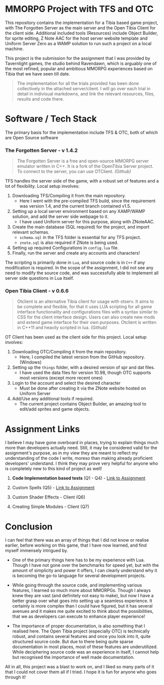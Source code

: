 # MMORPG Project with TFS and OTC

This repository contains the implementation for a Tibia based game project, with The Forgotten Server as the main server and the Open Tibia Client for the client side. Additional included tools (Resources) include Object Builder, for sprite editing, Z Note AAC for the host server website template and Uniform Server Zero as a WAMP solution to run such a project on a local machine.

This project is the submission for the assignment that I was provided by Tavernlight games, the studio behind Ravendawn, which is arguably one of the most refined, popular and ambitious MMORPG experiences based on Tibia that we have seen till date.

> The implementation for all the trials provided has been done collectively in the attached server/client. I will go over each trial in detail in indivisual markdowns, and link the relevant resources, files, results and code there.

# Software / Tech Stack

The primary basis for the implementation include TFS & OTC, both of which are Open Source software

### The Forgotten Server - v 1.4.2

> The Forgotten Server is a free and open-source MMORPG server emulator written in C++. It is a fork of the OpenTibia Server project. To connect to the server, you can use OTClient. _(Github)_

TFS handles the server side of the game, with a robust set of features and a lot of flexibility.
Local setup involves:

1. Downloading TFS/Compiling it from the main repository.
   - Here I went with the pre-compiled TFS build, since the requirement was version 1.4, and the current branch contained v1.5.
2. Setting up a local server environment based on any XAMP/WAMP solution, and add the server side webpage to it.
   - I have used Uniform server for this purpose, along with ZNoteAAC.
3. Create the main database (SQL required) for the project, and import relevant schemas.
   - `schema.sql` in the TFS folder is essential for any TFS project.
   - `znote.sql` is also required if ZNote is being used.
4. Setting up required Configurations in `config.lua` file.
5. Finally, run the server and create any accounts and characters!

The scripting is primarily done in `Lua`, and source code is in `C++` if any modification is required. In the scope of the assignment, I did not see any need to modify the source code, and was successfully able to implement all server side questions in Lua itself.

### Open Tibia Client - v 0.6.6

> Otclient is an alternative Tibia client for usage with otserv. It aims to be complete and flexible, for that it uses LUA scripting for all game interface functionality and configurations files with a syntax similar to CSS for the client interface design. Users can also create new mods and extend game interface for their own purposes. Otclient is written in C++11 and heavily scripted in lua. _(Github)_

OT Client has been used as the client side for this project.
Local setup involves:

1. Downloading OTC/Compiling it from the main repository.
   - Here, I compiled the latest version from the GitHub repository. (Windows)
2. Setting up the `things` folder, with a desired version of spr and dat files.
   - I have used the data files for version 10.98, though OTC supports most versions (except more recent ones)
3. Login to the account and select the desired character
   - Must be done after creating it via the ZNote website hosted on Uniform Server
4. Add/Use any additional tools if required.
   - The current project contains Object Builder, an amazing tool to edit/add sprites and game objects.

# Assignment Links

I believe I may have gone overboard in places, trying to explain things much more than developers actually need. Still, it may be considered valid for the assignment's purpose, as in my view they are meant to reflect my understanding of the code I write, moreso than making already proficient developers' understand. I think they may prove very helpful for anyone who is completely new to this kind of project as well!

1. **Code Implementation based tests** (Q1 - Q4) - [Link to Assignment](https://github.com/PrateekTh/TFS-OTC-Implementation/blob/main/assignments/questions.md)

2. Custom Spells (Q5) - [Link to Assignment](https://github.com/PrateekTh/TFS-OTC-Implementation/blob/main/assignments/spells.md)
3. Custom Shader Effects - Client (Q6)
4. Creating Simple Modules - Client (Q7)

# Conclusion

I can feel that there was an array of things that I did not know or realise earlier, before working on this game, that I have now learned, and find myself immensely intrigued by.

- One of the primary things here has to be my experience with Lua. Though I have not gone over the benchmarks for speed yet, but with the amount of simplicity and power it offers, I can clearly understand why it is becoming the go-to language for several development projects.

- While going through the source code, and implementing various features, I learned so much more about MMORPGs. Though I always knew they are vast (and definitely not easy to make), but now I have a better grasp over what goes into setting up a seamless experience. It certainly is more complex than I could have figured, but it has several avenues and it makes me quite excited to think about the possibilities, that we as developers can execute to enhance player experience!

- The importance of proper documentation, is also something that I realised here. The Open Tibia project (especially OTC) is technically robust, and contains several features and once you look into it, quite structured source code. But due to there being quite sparse documentation in most places, most of these features are underutilized. While deciphering source code was an experience in itself, I cannot help but recognised the importance of well made documentation.

All in all, this project was a blast to work on, and I liked so many parts of it that I could not cover them all if I tried. I hope it is fun for anyone who goes through it!
